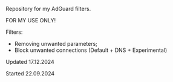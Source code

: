 Repository for my AdGuard filters.

FOR MY USE ONLY!

Filters:
- Removing unwanted parameters;
- Block unwanted connections (Default + DNS + Experimental)

Updated 17.12.2024

Started 22.09.2024
